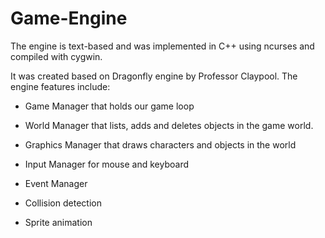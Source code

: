 # Game-Engine

The engine is text-based and was implemented in C++ using ncurses and compiled with cygwin.

It was created based on Dragonfly engine by Professor Claypool. The engine features include:

- Game Manager that holds our game loop

- World Manager that lists, adds and deletes objects in the game world.

- Graphics Manager that draws characters and objects in the world

- Input Manager for mouse and keyboard

- Event Manager

- Collision detection

- Sprite animation 
